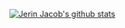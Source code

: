 [![Jerin Jacob's github stats](https://github-readme-stats.vercel.app/api?username=jerinjacob1999)](https://github.com/anuraghazra/github-readme-stats)
